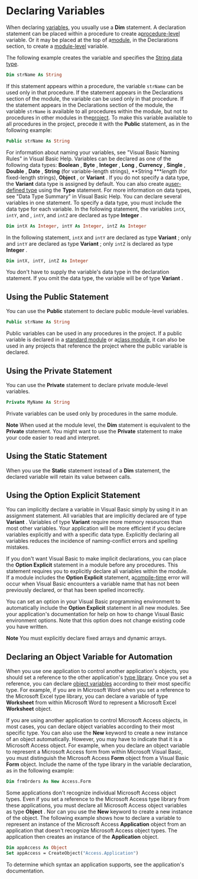 
# Declaring Variables

When declaring [variables](b8bdf64f-5920-1ae9-16d0-b26d09524a30.md), you usually use a  **Dim** statement. A declaration statement can be placed within a procedure to create a[procedure-level](b8bdf64f-5920-1ae9-16d0-b26d09524a30.md) variable. Or it may be placed at the top of a[module](b8bdf64f-5920-1ae9-16d0-b26d09524a30.md), in the Declarations section, to create a [module-level](b8bdf64f-5920-1ae9-16d0-b26d09524a30.md) variable.

The following example creates the variable and specifies the [String data type](b8bdf64f-5920-1ae9-16d0-b26d09524a30.md).



```vb
Dim strName As String 

```

If this statement appears within a procedure, the variable  `strName` can be used only in that procedure. If the statement appears in the Declarations section of the module, the variable can be used only in that procedure. If the statement appears in the Declarations section of the module, the variable `strName` is available to all procedures within the module, but not to procedures in other modules in the[project](b8bdf64f-5920-1ae9-16d0-b26d09524a30.md). To make this variable available to all procedures in the project, precede it with the  **Public** statement, as in the following example:



```vb
Public strName As String 

```

For information about naming your variables, see "Visual Basic Naming Rules" in Visual Basic Help.
Variables can be declared as one of the following data types:  **Boolean** , **Byte** , **Integer** , **Long** , **Currency** , **Single** , **Double** , **Date** , **String** (for variable-length strings), **String ***_length_ (for fixed-length strings), **Object** , or **Variant** . If you do not specify a data type, the **Variant** data type is assigned by default. You can also create a[user-defined type](b8bdf64f-5920-1ae9-16d0-b26d09524a30.md) using the **Type** statement. For more information on data types, see "Data Type Summary" in Visual Basic Help.
You can declare several variables in one statement. To specify a data type, you must include the data type for each variable. In the following statement, the variables  `intX`,  `intY`, and ,  `intY`, and  `intZ` are declared as type **Integer** .



```vb
Dim intX As Integer, intY As Integer, intZ As Integer 

```

In the following statement,  `intX` and `intY` are declared as type **Variant** ; only and `intY` are declared as type **Variant** ; only `intZ` is declared as type **Integer** .



```vb
Dim intX, intY, intZ As Integer 

```

You don't have to supply the variable's data type in the declaration statement. If you omit the data type, the variable will be of type  **Variant** .

## Using the Public Statement

You can use the  **Public** statement to declare public module-level variables.


```vb
Public strName As String 

```

Public variables can be used in any procedures in the project. If a public variable is declared in a [standard module](b8bdf64f-5920-1ae9-16d0-b26d09524a30.md) or a[class module](b8bdf64f-5920-1ae9-16d0-b26d09524a30.md), it can also be used in any projects that reference the project where the public variable is declared.


## Using the Private Statement

You can use the  **Private** statement to declare private module-level variables.


```vb
Private MyName As String 

```

Private variables can be used only by procedures in the same module.


 **Note**  When used at the module level, the  **Dim** statement is equivalent to the **Private** statement. You might want to use the **Private** statement to make your code easier to read and interpret.


## Using the Static Statement

When you use the  **Static** statement instead of a **Dim** statement, the declared variable will retain its value between calls.


## Using the Option Explicit Statement

You can implicitly declare a variable in Visual Basic simply by using it in an assignment statement. All variables that are implicitly declared are of type  **Variant** . Variables of type **Variant** require more memory resources than most other variables. Your application will be more efficient if you declare variables explicitly and with a specific data type. Explicitly declaring all variables reduces the incidence of naming-conflict errors and spelling mistakes.

If you don't want Visual Basic to make implicit declarations, you can place the  **Option Explicit** statement in a module before any procedures. This statement requires you to explicitly declare all variables within the module. If a module includes the **Option Explicit** statement, a[compile-time](b8bdf64f-5920-1ae9-16d0-b26d09524a30.md) error will occur when Visual Basic encounters a variable name that has not been previously declared, or that has been spelled incorrectly.

You can set an option in your Visual Basic programming environment to automatically include the  **Option Explicit** statement in all new modules. See your application's documentation for help on how to change Visual Basic environment options. Note that this option does not change existing code you have written.


 **Note**  You must explicitly declare fixed arrays and dynamic arrays.


## Declaring an Object Variable for Automation

When you use one application to control another application's objects, you should set a reference to the other application's [type library](b8bdf64f-5920-1ae9-16d0-b26d09524a30.md). Once you set a reference, you can declare [object variables](b8bdf64f-5920-1ae9-16d0-b26d09524a30.md) according to their most specific type. For example, if you are in Microsoft Word when you set a reference to the Microsoft Excel type library, you can declare a variable of type **Worksheet** from within Microsoft Word to represent a Microsoft Excel **Worksheet** object.

If you are using another application to control Microsoft Access objects, in most cases, you can declare object variables according to their most specific type. You can also use the  **New** keyword to create a new instance of an object automatically. However, you may have to indicate that it is a Microsoft Access object. For example, when you declare an object variable to represent a Microsoft Access form from within Microsoft Visual Basic, you must distinguish the Microsoft Access **Form** object from a Visual Basic **Form** object. Include the name of the type library in the variable declaration, as in the following example:




```vb
Dim frmOrders As New Access.Form 

```

Some applications don't recognize individual Microsoft Access object types. Even if you set a reference to the Microsoft Access type library from these applications, you must declare all Microsoft Access object variables as type  **Object** . Nor can you use the **New** keyword to create a new instance of the object. The following example shows how to declare a variable to represent an instance of the Microsoft Access **Application** object from an application that doesn't recognize Microsoft Access object types. The application then creates an instance of the **Application** object.




```vb
Dim appAccess As Object 
Set appAccess = CreateObject("Access.Application")
```

To determine which syntax an application supports, see the application's documentation.

